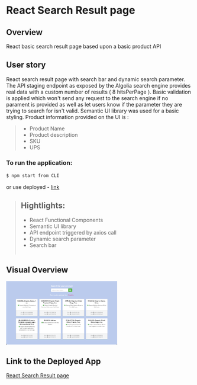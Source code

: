 # React Search Result page

## Overview
 React basic search result page based upon a basic product API

 ## User story
React search result page with search bar and dynamic search parameter.  
The API staging endpoint as exposed by the Algolia search engine provides real data with a custom number of results ( 8 hitsPerPage ). 
Basic validation is applied which won't send any request to the search engine if no parament is provided as well as let users know if the parameter they are trying to search for isn't valid. 
Semantic UI library was used for a basic styling. 
Product information provided on the UI is : 
> - Product Name
> - Product description
> - SKU
> - UPS 



### To run the application:
 ```sh
$ npm start from CLI
```
or use deployed - [ link ](#Link-to-the-Deployed-App)


> ## Hightlights:
> - React Functional Components
> - Semantic UI library
> - API endpoint triggered by axios call 
> - Dynamic search parameter
> - Search bar <br></br>


## Visual Overview

<img src="public/Screen Shot 2022-04-04 at 11.25.51 AM.png" width = 300px><br>


## Link to the Deployed App
[React Search Result page](https://ellen0404.github.io/search_results/)